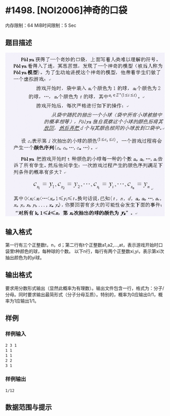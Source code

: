 # #1498. [NOI2006]神奇的口袋

内存限制：64 MiB时间限制：5 Sec

## 题目描述

![](images/1498_1.jpg)

## 输入格式

第一行有三个正整数t，n，d；第二行有t个正整数a1,a2,…,at，表示游戏开始时口袋里t种颜色的球，每种球的个数。
以下n行，每行有两个正整数xi,yi，表示第xi次抽出颜色为的yi球。

## 输出格式

要求用分数形式输出（显然此概率为有理数）。输出文件包含一行，格式为：分子/分母。同时要求输出最简形式（分子分母互质）。特别的，概率为0应输出0/1，概率为1应输出1/1。

## 样例

### 样例输入

    
    2 3 1
    1 1
    1 1
    2 2
    3 1
    
    

### 样例输出

    
    1/12
    

## 数据范围与提示
